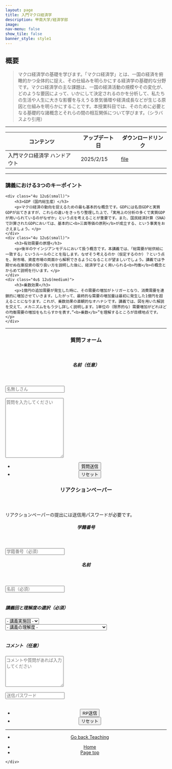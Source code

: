 ```yaml
---
layout: page
title: 入門マクロ経済学
description: 甲南大学/経済学部
image: 
nav-menu: false
show_tile: false
banner_style: style1
---
```


<!-- Main -->
<div id="main" class="alt">

<!-- One -->
<section id="one">
	<div class="inner">

<!-- Content -->


<h2>概要</h2>
<blockquote>
マクロ経済学の基礎を学びます。「マクロ経済学」とは、一国の経済を俯瞰的かつ全体的に捉え、その仕組みを明らかにする経済学の基礎的な分野です。マクロ経済学の主な課題は、一国の経済活動の規模やその変化が、どのような要因によって、いかにして決定されるのかを分析して、私たちの生活や人生に大きな影響を与えうる景気循環や経済成長などが生じる原因と仕組みを明らかにすることです。本授業科目では、そのために必要となる基礎的な諸概念とそれらの間の相互関係について学びます。（シラバスより引用）
</blockquote>

<hr class="major" />

<div class="table-wrapper">
	<table>
		<thead>
			<tr>
				<th>コンテンツ</th>
				<th>アップデート日</th>
				<th>ダウンロードリンク</th>
			</tr>
		</thead>
		<tbody>
			<tr>
				<td>入門マクロ経済学 ハンドアウト</td>
				<td>2025/2/15</td>
				<td><a href="{{ site.baseurl }}/assets/pdf/teaching/introductory_macro/introductory_macro_handout.pdf" class="button icon fa-file-pdf-o">file</a></td>
			</tr>
		</tbody>
	</table>
</div>

<hr class="major" />

<div class="row">
	<div class="12u$ 12u$(small)">
		<h3>講義における3つのキーポイント</h3>
	</div>
	
	<div class="4u 12u$(small)">
		<h3>GDP（国内総生産）</h3>
		<p>マクロ経済の動向を捉えるための最も基本的な概念です。GDPには名目GDPと実質GDPが出てきますが、これらの違いをきっちり整理した上で、「実用上の分析の多くで実質GDPが用いられているのがなぜか」という点を考えることが重要です。また、国民経済計算（SNA）で計算されたGDPにおいては、基本的に<b>三面等価の原則</b>が成立する、という事実をおさえましょう。</p>
	</div>
	<div class="4u 12u$(small)">
		<h3>有効需要の原理</h3>
		<p>後半のケインジアンモデルにおいて扱う概念です。本講義では、「総需要が総供給に一致する」というルールのことを指します。なぜそう考えるのか（仮定するのか）？という点を、財市場、資産市場の両面から解釈できるようになることが望ましいでしょう。講義では予期せぬ在庫投資の取り扱い方を説明した後に、経済学でよく用いられる<b>均衡</b>の概念とからめて説明を行います。</p>
	</div>
	<div class="4u$ 12u$(medium)">
		<h3>乗数効果</h3>
		<p>1億円の追加需要が発生した時に、その需要の増加がトリガーとなり、消費需要を連鎖的に増加させていきます。したがって、最終的な需要の増加量は最初に発生した1億円を超えることになります。これが、乗数効果の直観的なオハナシです。講義では、図を用いた解説を交えて、メカニズムをもう少し詳しく説明します。1単位の（限界的な）需要増加がどれほどの均衡需要の増加をもたらすかを表す、”<b>乗数</b>”を理解するところが目標地点です。</p>
	</div>
</div>

<hr class="major" />


<div class="row">
	<!--質問-->
	<div class="6u 12u$(small)">
		<header>
			<h3>質問フォーム</h3>
		</header>
		<form method="post" action="https://YoshitakaOgisu.pythonanywhere.com/submit_reaction"> 
			<!-- 講義識別子 -->
			<input type="hidden" name="course_id" value="intro_macro">
			<!--コンテンツ識別子-->
			<input type="hidden" name="content_type" value="qa">
			<div class="8u 12u$(small)">
				<header>
					<h5>名前（任意）</h5>
				</header>
				<input type="text" name="student_name" id="student_name" placeholder="名無しさん"/>
			</div>
			<br>
			<!-- 質問内容 -->
			<textarea name="intromacro_question" id="intromacro_question" 
					placeholder="質問を入力してください" rows="12" required></textarea>
			<br>
			<div class="12u$" align="center">
				<ul class="actions">
					<li><input type="submit" value="質問送信" class="special" /></li>
					<li><input type="reset" value="リセット" /></li>
				</ul>
			</div>
		</form>
	</div>
	<!--RP-->
	<div class="6u$ 12u$(small)">
		<header>
			<h3>リアクションペーパー</h3>
		</header>
		<p>リアクションペーパーの提出には送信用パスワードが必要です。</p>
		<form method="post" action="https://YoshitakaOgisu.pythonanywhere.com/submit_reaction"> 
			<!-- 講義識別子 -->
			<input type="hidden" name="course_id" value="intro_macro">
			<!--コンテンツ識別子-->
			<input type="hidden" name="content_type" value="rp">
			<div class="row">
				<!-- 学生情報（任意） -->
				<div class="6u 12u$(small)">
					<header>
						<h5>学籍番号</h5>
					</header>
					<input type="text" name="student_id" id="student_id" placeholder="学籍番号（必須）" required />
				</div>
				<div class="6u$ 12u$(small)">
					<header>
						<h5>名前</h5>
					</header>
					<input type="text" name="student_name" id="student_name" placeholder="名前（必須）" required />
				</div>
			</div>
			<br>
			<h5>講義回と理解度の選択（必須）</h5>
			<div class="row">
				<div class="4u 12u$(small)">
					<!-- 講義回ボタン -->
					<div class="select-wrapper">
						<select name="n_of_lecture" id="n_of_lecture" required>
							<option value="">- 講義実施回 -</option>
							<option value="1">1</option>
							<option value="2">2</option>
							<option value="3">3</option>
							<option value="4">4</option>
							<option value="5">5</option>
							<option value="6">6</option>
							<option value="7">7</option>
							<option value="8">8</option>
							<option value="9">9</option>
							<option value="10">10</option>
							<option value="11">11</option>
							<option value="12">12</option>
							<option value="13">13</option>
							<option value="14">14</option>
							<option value="15">15</option>
						</select>
					</div>
				</div>
				<div class="8u$ 12u$(small)">
					<!-- 理解度ボタン -->
					<div class="select-wrapper">
						<select name="satisfaction" id="satisfaction" required>
							<option value="">- 講義の理解度 -</option>
							<option value="1">1. 問題なく理解できた。</option>
							<option value="2">2. 一部を除いて、概ね理解できた。</option>
							<option value="3">3. 理解できない部分が多いが、一部理解できた。</option>
							<option value="4">4. 理解できなかった。</option>
						</select>
					</div>
				</div>
			</div>
			<br>		
			<!-- リアクションペーパーの内容 -->
			<div class="12u$ 12u$">
				<h5>コメント（任意）</h5>
				<textarea name="reaction_content" id="reaction_content" 
						placeholder="コメントや質問があれば入力してください" rows="6"></textarea>
			</div>
			<br>
			<!-- 送信用パスワード確認用 -->
			<div class="12$ 12u$">
				<input type="password" name="lecture_password" id="lecture_password" placeholder="送信パスワード" required />
			</div>
			<br>
			<div class="12u$" align="center">
				<ul class="actions">
					<li><input type="submit" value="RP送信" class="special" /></li>
					<li><input type="reset" value="リセット" /></li>
				</ul>
			</div>
		</form>
	</div>
</div>

<hr class="major" />

<section>
  <div class="inner" align="center">
	<ul class="actions">
	  <li><a href="{{ site.baseurl }}/03-teaching.html" class="button">Go back Teaching</a></li>
	</ul>
  </div>
</section>

<section>
  <div class="inner" align="center">
	<ul class="actions">
	  <li><a href="index.html" class="button">Home</a></li>
	  <li><a href="#banner" class="button special scroll">Page top</a></li>
	</ul>
  </div>
</section>

<!--End Contents-->
	</div>
</section>

</div>
